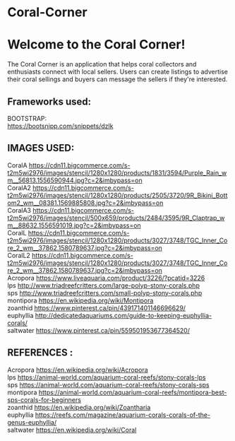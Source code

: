 # Coral-Corner

# Welcome to the Coral Corner!

The Coral Corner is an application that helps coral collectors and enthusiasts connect with local sellers. Users can create listings to advertise their coral sellings and buyers can message the sellers if they're interested.


## Frameworks used:
BOOTSTRAP:  
https://bootsnipp.com/snippets/dzlk


## IMAGES USED:  
CoralA
https://cdn11.bigcommerce.com/s-t2m5wi2976/images/stencil/1280x1280/products/1831/3594/Purple_Rain_wm__56813.1556590944.jpg?c=2&imbypass=on  
CoralA2
https://cdn11.bigcommerce.com/s-t2m5wi2976/images/stencil/1280x1280/products/2505/3720/9R_Bikini_Bottom2_wm__08381.1569885808.jpg?c=2&imbypass=on  
CoralA3
https://cdn11.bigcommerce.com/s-t2m5wi2976/images/stencil/500x659/products/2484/3595/9R_Claptrap_wm__88632.1556591019.jpg?c=2&imbypass=on  
CoralL
https://cdn11.bigcommerce.com/s-t2m5wi2976/images/stencil/1280x1280/products/3027/3748/TGC_Inner_Core_2_wm__37862.1580789637.jpg?c=2&imbypass=on  
CoralL2
https://cdn11.bigcommerce.com/s-t2m5wi2976/images/stencil/1280x1280/products/3027/3748/TGC_Inner_Core_2_wm__37862.1580789637.jpg?c=2&imbypass=on  
Acropora
https://www.liveaquaria.com/product/3226/?pcatid=3226  
lps
http://www.triadreefcritters.com/large-polyp-stony-corals.php  
sps
http://www.triadreefcritters.com/small-polyp-stony-corals.php  
montipora
https://en.wikipedia.org/wiki/Montipora  
zoanthid
https://www.pinterest.ca/pin/439171401146696629/  
euphyllia
http://dedicatedaquariums.com/guide-to-keeping-euphyllia-corals/  
saltwater
https://www.pinterest.ca/pin/559501953677364520/  

## REFERENCES :  
Acropora
https://en.wikipedia.org/wiki/Acropora  
lps
https://animal-world.com/aquarium-coral-reefs/stony-corals-lps  
sps
https://animal-world.com/aquarium-coral-reefs/stony-corals-sps  
montipora
https://animal-world.com/aquarium-coral-reefs/montipora-best-sps-corals-for-beginners  
zoanthid
https://en.wikipedia.org/wiki/Zoantharia  
euphyllia
https://reefs.com/magazine/aquarium-corals-corals-of-the-genus-euphyllia/  
saltwater
https://en.wikipedia.org/wiki/Coral  